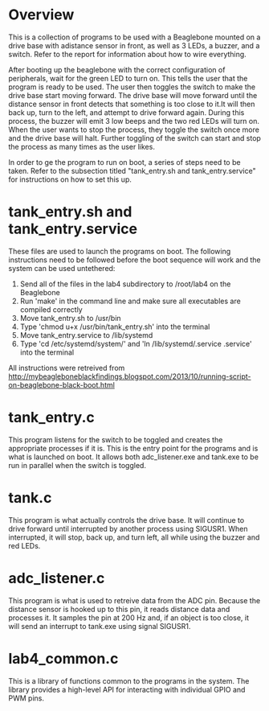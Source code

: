 # Overview

This is a collection of programs to be used with a Beaglebone mounted on a drive
base with adistance sensor in front, as well as 3 LEDs, a buzzer, and a switch. 
Refer to the report for information about how to wire everything.

After booting up the beaglebone with the correct configuration of peripherals, 
wait for the green LED to turn on. This tells the user that the program is ready
to be used. The user then toggles the switch to make the drive base start moving
forward. The drive base will move forward until the distance sensor in front 
detects that something is too close to it.It will then back up, turn to the 
left, and attempt to drive forward again. During this process, the buzzer will
emit 3 low beeps and the two red LEDs will turn on. When the user wants to stop
the process, they toggle the switch once more and the drive base will halt.
Further toggling of the switch can start and stop the process as many times as
the user likes.

In order to ge the program to run on boot, a series of steps need to be taken.
Refer to the subsection titled "tank_entry.sh and tank_entry.service" for
instructions on how to set this up.

# tank_entry.sh and tank_entry.service
These files are used to launch the programs on boot. The following
instructions need to be followed before the boot sequence will work and the
system can be used untethered:

1. Send all of the files in the lab4 subdirectory to /root/lab4 on the Beaglebone
2. Run 'make' in the command line and make sure all executables are compiled correctly
3. Move tank_entry.sh to /usr/bin
4. Type 'chmod u+x /usr/bin/tank_entry.sh' into the terminal
5. Move tank_entry.service to /lib/systemd
6. Type 'cd /etc/systemd/system/' and 'ln /lib/systemd/<scriptname>.service <scriptname>.service' into the terminal

All instructions were retreived from http://mybeagleboneblackfindings.blogspot.com/2013/10/running-script-on-beaglebone-black-boot.html

# tank_entry.c
This program listens for the switch to be toggled and creates the appropriate
processes if it is. This is the entry point for the programs and is what is
launched on boot. It allows both adc_listener.exe and tank.exe to be run in
parallel when the switch is toggled.

# tank.c
This program is what actually controls the drive base. It will continue to drive
forward until interrupted by another process using SIGUSR1. When interrupted, it
will stop, back up, and turn left, all while using the buzzer and red LEDs.

# adc_listener.c
This program is what is used to retreive data from the ADC pin. Because the
distance sensor is hooked up to this pin, it reads distance data and processes
it. It samples the pin at 200 Hz and, if an object is too close, it will send
an interrupt to tank.exe using signal SIGUSR1.

# lab4_common.c
This is a library of functions common to the programs in the system. The library
provides a high-level API for interacting with individual GPIO and PWM pins.
